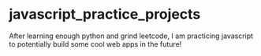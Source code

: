 # javascript_practice_projects
After learning enough python and grind leetcode, I am practicing javascript to potentially build some cool web apps in the future!
